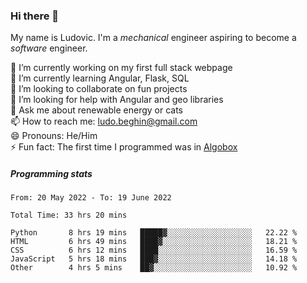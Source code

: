 ### Hi there 👋

My name is Ludovic. I'm a *mechanical* engineer aspiring to become a *software* engineer.

 🔭 I’m currently working on my first full stack webpage<br/>
 🌱 I’m currently learning Angular, Flask, SQL<br/>
 👯 I’m looking to collaborate on fun projects<br/>
 🤔 I’m looking for help with Angular and geo libraries<br/>
 💬 Ask me about renewable energy or cats<br/>
 📫 How to reach me: ludo.beghin@gmail.com<br/>
 😄 Pronouns: He/Him<br/>
 ⚡ Fun fact: The first time I programmed was in [Algobox](https://fr.wikipedia.org/wiki/Algobox)<br/>

##### Programming stats
<!--START_SECTION:waka-->

```text
From: 20 May 2022 - To: 19 June 2022

Total Time: 33 hrs 20 mins

Python       8 hrs 19 mins   █████▓░░░░░░░░░░░░░░░░░░░   22.22 %
HTML         6 hrs 49 mins   ████▓░░░░░░░░░░░░░░░░░░░░   18.21 %
CSS          6 hrs 12 mins   ████░░░░░░░░░░░░░░░░░░░░░   16.59 %
JavaScript   5 hrs 18 mins   ███▓░░░░░░░░░░░░░░░░░░░░░   14.18 %
Other        4 hrs 5 mins    ██▓░░░░░░░░░░░░░░░░░░░░░░   10.92 %
```

<!--END_SECTION:waka-->
